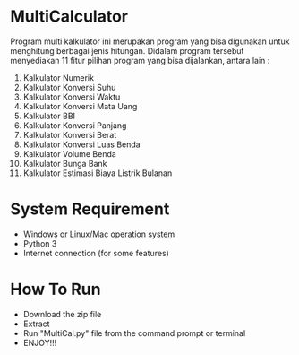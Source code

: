 # MultiCalculator
Program multi kalkulator ini merupakan program yang bisa digunakan untuk menghitung berbagai jenis hitungan. Didalam program tersebut menyediakan 11 fitur pilihan program yang bisa dijalankan, antara lain :
1. Kalkulator Numerik
2. Kalkulator Konversi Suhu
3. Kalkulator Konversi Waktu
4. Kalkulator Konversi Mata Uang 
5. Kalkulator BBI 
6. Kalkulator Konversi Panjang 
7. Kalkulator Konversi Berat 
8. Kalkulator Konversi Luas Benda
9. Kalkulator Volume Benda
10. Kalkulator Bunga Bank
11. Kalkulator Estimasi Biaya Listrik Bulanan

# System Requirement
- Windows or Linux/Mac operation system
- Python 3
- Internet connection (for some features)

# How To Run
- Download the zip file
- Extract
- Run "MultiCal.py" file from the command prompt or terminal
- ENJOY!!!
